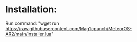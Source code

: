 # Installation:
Run command: "wget run https://raw.githubusercontent.com/Mag1cpunch/MeteorOS-AR2/main/installer.lua"
